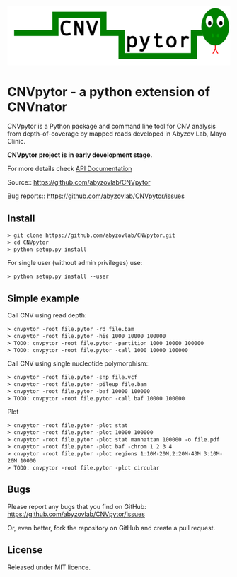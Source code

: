 ![CNVpytor Logo](cnvpytor/imgs/cnvpytor_w_640.png)

# CNVpytor - a python extension of CNVnator

CNVpytor is a Python package and command line tool for CNV analysis from depth-of-coverage by mapped reads developed in Abyzov Lab, Mayo Clinic.

**CNVpytor project is in early development stage.**

For more details check [API Documentation](https://abyzovlab.github.io/CNVpytor/)


Source::
    https://github.com/abyzovlab/CNVpytor

Bug reports::
    https://github.com/abyzovlab/CNVpytor/issues

## Install
```
> git clone https://github.com/abyzovlab/CNVpytor.git
> cd CNVpytor
> python setup.py install
```
For single user (without admin privileges) use:
```
> python setup.py install --user
```

## Simple example

Call CNV using read depth:
```
> cnvpytor -root file.pytor -rd file.bam
> cnvpytor -root file.pytor -his 1000 10000 100000
> TODO: cnvpytor -root file.pytor -partition 1000 10000 100000
> TODO: cnvpytor -root file.pytor -call 1000 10000 100000
```

Call CNV using single nucleotide polymorphism::
```
> cnvpytor -root file.pytor -snp file.vcf
> cnvpytor -root file.pytor -pileup file.bam
> cnvpytor -root file.pytor -baf 10000 100000
> TODO: cnvpytor -root file.pytor -call baf 10000 100000
```

Plot
```
> cnvpytor -root file.pytor -plot stat
> cnvpytor -root file.pytor -plot 10000 100000
> cnvpytor -root file.pytor -plot stat manhattan 100000 -o file.pdf
> cnvpytor -root file.pytor -plot baf -chrom 1 2 3 4
> cnvpytor -root file.pytor -plot regions 1:10M-20M,2:20M-43M 3:10M-20M 10000
> TODO: cnvpytor -root file.pytor -plot circular
```

## Bugs

Please report any bugs that you find on GitHub:
https://github.com/abyzovlab/CNVpytor/issues

Or, even better, fork the repository on GitHub and create a pull request.

## License

Released under MIT licence.
